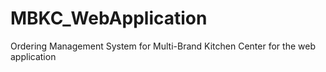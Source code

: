# MBKC_WebApplication
Ordering Management System for Multi-Brand Kitchen Center for the web application
